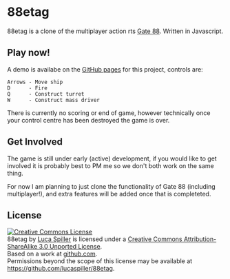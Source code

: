 # 88etag

88etag is a clone of the multiplayer action rts [Gate 88](http://www.queasygames.com/gate88/). Written in Javascript.

## Play now!

A demo is availabe on the [GitHub pages](http://lucaspiller.github.com/88etag/) for this project, controls are:

    Arrows - Move ship
    D      - Fire
    Q      - Construct turret
    W      - Construct mass driver

There is currently no scoring or end of game, however technically once your control centre has been destroyed the game is over.

## Get Involved

The game is still under early (active) development, if you would like to get involved it is probably best to PM me so we don't both work on the same thing.

For now I am planning to just clone the functionality of Gate 88 (including multiplayer!), and extra features will be added once that is completeted.

## License

<a rel="license" href="http://creativecommons.org/licenses/by-sa/3.0/"><img alt="Creative Commons License" style="border-width:0" src="http://i.creativecommons.org/l/by-sa/3.0/88x31.png" /></a><br /><span xmlns:dct="http://purl.org/dc/terms/" href="http://purl.org/dc/dcmitype/InteractiveResource" property="dct:title" rel="dct:type">88etag</span> by <a xmlns:cc="http://creativecommons.org/ns#" href="https://github.com/lucaspiller/88etag" property="cc:attributionName" rel="cc:attributionURL">Luca Spiller</a> is licensed under a <a rel="license" href="http://creativecommons.org/licenses/by-sa/3.0/">Creative Commons Attribution-ShareAlike 3.0 Unported License</a>.<br />Based on a work at <a xmlns:dct="http://purl.org/dc/terms/" href="https://github.com/lucaspiller/88etag" rel="dct:source">github.com</a>.<br />Permissions beyond the scope of this license may be available at <a xmlns:cc="http://creativecommons.org/ns#" href="https://github.com/lucaspiller/88etag" rel="cc:morePermissions">https://github.com/lucaspiller/88etag</a>.
